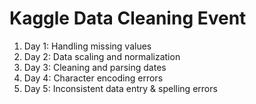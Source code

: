 # Kaggle Data Cleaning Event

1. Day 1: Handling missing values
2. Day 2: Data scaling and normalization
3. Day 3: Cleaning and parsing dates
4. Day 4: Character encoding errors
5. Day 5: Inconsistent data entry & spelling errors
